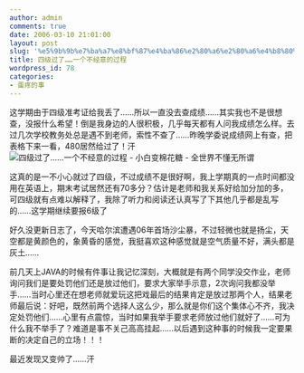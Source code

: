 ```yaml
---
author: admin
comments: true
date: 2006-03-10 21:01:00
layout: post
slug: '%e5%9b%9b%e7%ba%a7%e8%bf%87%e4%ba%86%e2%80%a6%e2%80%a6%e4%b8%80%e4%b8%aa%e4%b8%8d%e7%bb%8f%e6%84%8f%e7%9a%84%e8%bf%87%e7%a8%8b'
title: 四级过了……一个不经意的过程
wordpress_id: 78
categories:
- 蛋疼的事
---
```


这学期由于四级准考证给我丢了……所以一直没去查成绩……其实我也不是很想查，没报什么希望！倒是我身边的人很积极，几乎每天都有人问我成绩怎么样。去过几次学校教务处总是遇不到老师，索性不查了……昨晚学委说成绩网上有查，把表格下来一看，480居然给过了！汗![四级过了……一个不经意的过程 - 小白变棉花糖 - 全世界不懂无所谓](http://spaces.live.com/rte/emoticons/smile_yawn.gif)

这真的是一不小心就过了四级，不过成绩不是很好啊，我上学期真的一点时间都没用在英语上，期末考试居然还有70多分？估计是老师和我关系好给加分加的多，可四级就有点难以解释了，我除了听力和阅读还认真写了下其他几乎都是乱写的……这学期继续要报6级了

好久没更新日志了，今天哈尔滨遭遇06年首场沙尘暴，不过轻微也就是扬尘，天空都是黄颜色的，象黄昏的感觉，我挺喜欢这种感觉就是空气质量不好，满头都是灰土……

前几天上JAVA的时候有件事让我记忆深刻，大概就是有两个同学没交作业，老师询问我们是要处罚他们还是放过他们，要求大家举手示意，2次询问我都没举手……当时心里还在想老师就爱玩这把戏最后的结果肯定是放过那两个人，结果老师最后说：好吧，既然前两个选择人这么少，那么就是你们这个集体心不齐，我决定处罚他们……心里有点震惊，当时如果我举手要求老师放过他们就好了……可为什么我不举手了？难道是事不关己高高挂起……以后遇到这种事的时候我一定要果断的决定自己的立场！！！

最近发现又变帅了……汗
